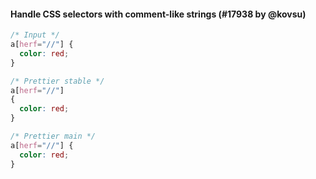 #### Handle CSS selectors with comment-like strings (#17938 by @kovsu)

<!-- prettier-ignore -->
```css
/* Input */
a[herf="//"] {
  color: red;
}

/* Prettier stable */
a[herf="//"]
{
  color: red;
}

/* Prettier main */
a[herf="//"] {
  color: red;
}
```
